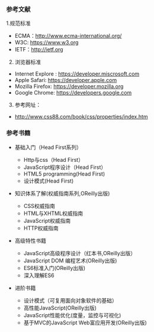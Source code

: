 ### 参考文献
1.规范标准
- ECMA：http://www.ecma-international.org/
- W3C: https://www.w3.org
- IETF：http://ietf.org

2. 浏览器标准
- Internet Explore : https://developer.miscrosoft.com
- Apple Safari: https://developer.apple.com
- Mozilla Firefox: https://developer.mozilla.org
- Google Chrome: https://developers.google.com

3. 参考网址：
- http://www.css88.com/book/css/properties/index.htm

### 参考书籍
- 基础入门（Head First系列）
  - Http与css（Head First）
  - JavaScript程序设计（Head First）
  - HTML5 programming(Head First)
  - 设计模式(Head First)

- 知识体系了解(权威指南系列,OReilly出版)
  - CSS权威指南
  - HTML与XHTML权威指南
  - JavaScript权威指南
  - HTTP权威指南

- 高级特性书籍
  - JavaScript高级程序设计（红本书,OReilly出版）
  - JavaScript DOM 编程艺术(OReilly出版)
  - ES6标准入门(OReilly出版)
  - 深入理解ES6

- 进阶书籍
  - 设计模式（可复用面向对象软件的基础）
  - 高性能JavaScript(OReilly出版)
  - JavaScript性能优化(度量，监控与可视化)
  - 基于MVC的JavaScript Web富应用开发(OReilly出版)
